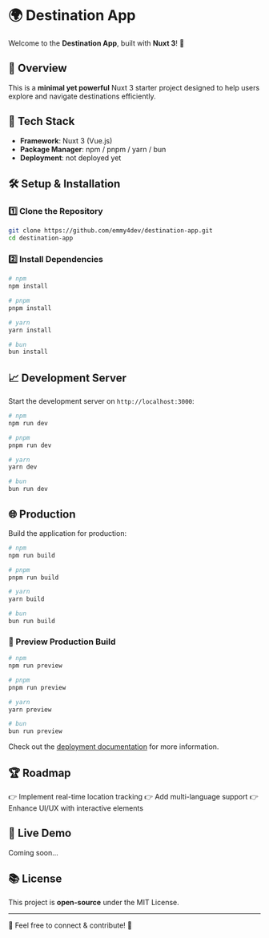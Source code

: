 # 🌍 Destination App

Welcome to the **Destination App**, built with **Nuxt 3**! 🚀

## 🌟 Overview
This is a **minimal yet powerful** Nuxt 3 starter project designed to help users explore and navigate destinations efficiently.

## 🔧 Tech Stack
- **Framework**: Nuxt 3 (Vue.js)
- **Package Manager**: npm / pnpm / yarn / bun
- **Deployment**: not deployed yet 

## 🛠 Setup & Installation
### 1️⃣ Clone the Repository
```bash
git clone https://github.com/emmy4dev/destination-app.git
cd destination-app
```

### 2️⃣ Install Dependencies
```bash
# npm
npm install

# pnpm
pnpm install

# yarn
yarn install

# bun
bun install
```

## 📈 Development Server
Start the development server on `http://localhost:3000`:
```bash
# npm
npm run dev

# pnpm
pnpm run dev

# yarn
yarn dev

# bun
bun run dev
```

## 🌐 Production
Build the application for production:
```bash
# npm
npm run build

# pnpm
pnpm run build

# yarn
yarn build

# bun
bun run build
```

### 🌟 Preview Production Build
```bash
# npm
npm run preview

# pnpm
pnpm run preview

# yarn
yarn preview

# bun
bun run preview
```

Check out the [deployment documentation](https://nuxt.com/docs/getting-started/deployment) for more information.

## 🏆 Roadmap
👉 Implement real-time location tracking
👉 Add multi-language support
👉 Enhance UI/UX with interactive elements

## 🏁 Live Demo
Coming soon...

## 📚 License
This project is **open-source** under the MIT License.

---
💌 Feel free to connect & contribute! 🚀

